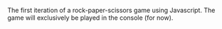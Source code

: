 The first iteration of a rock-paper-scissors game
using Javascript. The game will exclusively be played
in the console (for now).